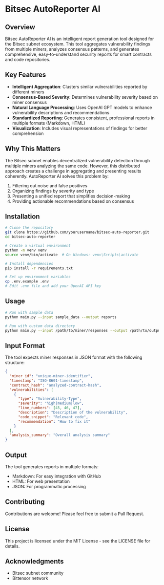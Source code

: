 # Bitsec AutoReporter AI

## Overview

Bitsec AutoReporter AI is an intelligent report generation tool designed for the Bitsec subnet ecosystem. This tool aggregates vulnerability findings from multiple miners, analyzes consensus patterns, and generates comprehensive, easy-to-understand security reports for smart contracts and code repositories.

## Key Features

- **Intelligent Aggregation**: Clusters similar vulnerabilities reported by different miners
- **Consensus-Based Severity**: Determines vulnerability severity based on miner consensus
- **Natural Language Processing**: Uses OpenAI GPT models to enhance vulnerability descriptions and recommendations
- **Standardized Reporting**: Generates consistent, professional reports in multiple formats (Markdown, HTML)
- **Visualization**: Includes visual representations of findings for better comprehension

## Why This Matters

The Bitsec subnet enables decentralized vulnerability detection through multiple miners analyzing the same code. However, this distributed approach creates a challenge in aggregating and presenting results coherently. AutoReporter AI solves this problem by:

1. Filtering out noise and false positives
2. Organizing findings by severity and type
3. Presenting a unified report that simplifies decision-making
4. Providing actionable recommendations based on consensus

## Installation

```bash
# Clone the repository
git clone https://github.com/yourusername/bitsec-auto-reporter.git
cd bitsec-auto-reporter

# Create a virtual environment
python -m venv venv
source venv/bin/activate  # On Windows: venv\Scripts\activate

# Install dependencies
pip install -r requirements.txt

# Set up environment variables
cp .env.example .env
# Edit .env file and add your OpenAI API key
```

## Usage

```bash
# Run with sample data
python main.py --input sample_data --output reports

# Run with custom data directory
python main.py --input /path/to/miner/responses --output /path/to/output
```

## Input Format

The tool expects miner responses in JSON format with the following structure:

```json
{
  "miner_id": "unique-miner-identifier",
  "timestamp": "ISO-8601-timestamp",
  "contract_hash": "analyzed-contract-hash",
  "vulnerabilities": [
    {
      "type": "Vulnerability-Type",
      "severity": "high|medium|low",
      "line_numbers": [45, 46, 47],
      "description": "Description of the vulnerability",
      "code_snippet": "Relevant code",
      "recommendation": "How to fix it"
    }
  ],
  "analysis_summary": "Overall analysis summary"
}
```

## Output

The tool generates reports in multiple formats:
- Markdown: For easy integration with GitHub
- HTML: For web presentation
- JSON: For programmatic processing

## Contributing

Contributions are welcome! Please feel free to submit a Pull Request.

## License

This project is licensed under the MIT License - see the LICENSE file for details.

## Acknowledgments

- Bitsec subnet community
- Bittensor network